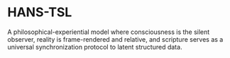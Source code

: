 # HANS-TSL
A philosophical-experiential model where consciousness is the silent observer, reality is frame-rendered and relative, and scripture serves as a universal synchronization protocol to latent structured data.
